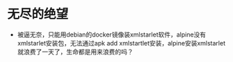 # 无尽的绝望

* 被逼无奈，只能用debian的docker镜像装xmlstarlet软件，alpine没有xmlstarlet安装包，无法通过apk add xmlstartlet安装，alpine安装xmlstarlet就浪费了一天了，生命都是用来浪费的吗？
